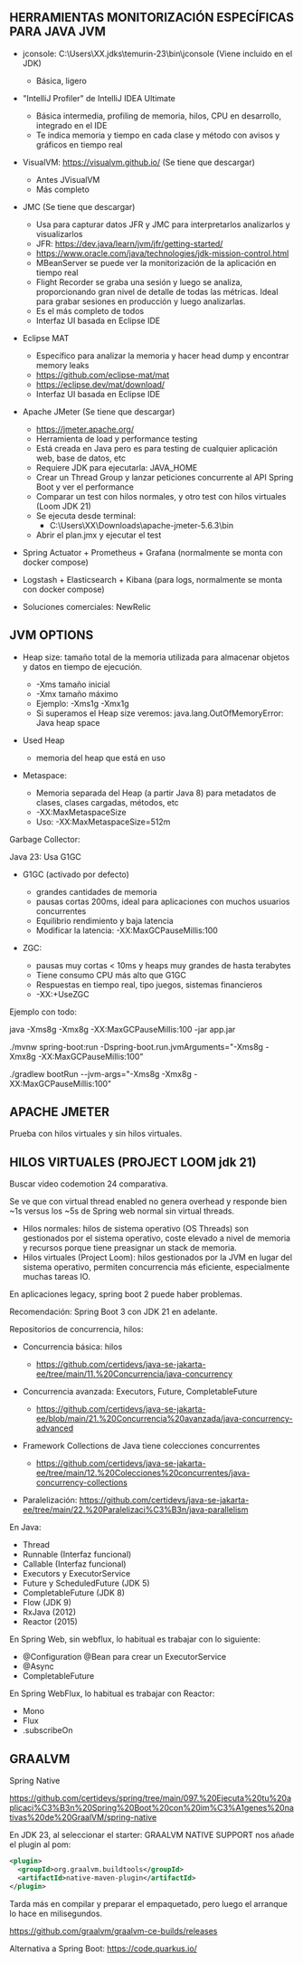 
## HERRAMIENTAS MONITORIZACIÓN ESPECÍFICAS PARA JAVA JVM

* jconsole: C:\Users\XX\.jdks\temurin-23\bin\jconsole (Viene incluido en el JDK)
  * Básica, ligero

* "IntelliJ Profiler" de IntelliJ IDEA Ultimate
  * Básica intermedia, profiling de memoria, hilos, CPU en desarrollo, integrado en el IDE
  * Te indica memoria y tiempo en cada clase y método con avisos y gráficos en tiempo real

* VisualVM: https://visualvm.github.io/ (Se tiene que descargar)
  * Antes JVisualVM
  * Más completo

* JMC (Se tiene que descargar)
  * Usa para capturar datos JFR y JMC para interpretarlos analizarlos y visualizarlos
  * JFR: https://dev.java/learn/jvm/jfr/getting-started/
  * https://www.oracle.com/java/technologies/jdk-mission-control.html
  * MBeanServer se puede ver la monitorización de la aplicación en tiempo real
  * Flight Recorder se graba una sesión y luego se analiza, proporcionando gran nivel de detalle de todas las métricas. Ideal para grabar sesiones en producción y luego analizarlas.
  * Es el más completo de todos
  * Interfaz UI basada en Eclipse IDE

* Eclipse MAT
  * Específico para analizar la memoria y hacer head dump y encontrar memory leaks
  * https://github.com/eclipse-mat/mat
  * https://eclipse.dev/mat/download/
  * Interfaz UI basada en Eclipse IDE


* Apache JMeter (Se tiene que descargar)
  * https://jmeter.apache.org/
  * Herramienta de load y performance testing
  * Está creada en Java pero es para testing de cualquier aplicación web, base de datos, etc
  * Requiere JDK para ejecutarla: JAVA_HOME
  * Crear un Thread Group y lanzar peticiones concurrente al API Spring Boot y ver el performance
  * Comparar un test con hilos normales, y otro test con hilos virtuales (Loom JDK 21)
  * Se ejecuta desde terminal:
    * C:\Users\XX\Downloads\apache-jmeter-5.6.3\bin
  * Abrir el plan.jmx y ejecutar el test


* Spring Actuator + Prometheus + Grafana (normalmente se monta con docker compose)
* Logstash + Elasticsearch + Kibana (para logs, normalmente se monta con docker compose)

* Soluciones comerciales: NewRelic

## JVM OPTIONS

* Heap size: tamaño total de la memoria utilizada para almacenar objetos y datos en tiempo de ejecución.
  * -Xms tamaño inicial
  * -Xmx tamaño máximo
  * Ejemplo: -Xms1g -Xmx1g 
  * Si superamos el Heap size veremos: java.lang.OutOfMemoryError: Java heap space

* Used Heap
  * memoria del heap que está en uso

* Metaspace:
  * Memoria separada del Heap (a partir Java 8) para metadatos de clases, clases cargadas, métodos, etc
  * -XX:MaxMetaspaceSize
  * Uso: -XX:MaxMetaspaceSize=512m

Garbage Collector:

Java 23: Usa G1GC


* G1GC (activado por defecto)
  * grandes cantidades de memoria
  * pausas cortas 200ms, ideal para aplicaciones con muchos usuarios concurrentes
  * Equilibrio rendimiento y baja latencia
  * Modificar la latencia: -XX:MaxGCPauseMillis:100

* ZGC:
  * pausas muy cortas < 10ms y heaps muy grandes de hasta terabytes
  * Tiene consumo CPU más alto que G1GC
  * Respuestas en tiempo real, tipo juegos, sistemas financieros
  * -XX:+UseZGC

Ejemplo con todo:

java -Xms8g -Xmx8g -XX:MaxGCPauseMillis:100 -jar app.jar

./mvnw spring-boot:run -Dspring-boot.run.jvmArguments="-Xms8g -Xmx8g -XX:MaxGCPauseMillis:100"

./gradlew bootRun --jvm-args="-Xms8g -Xmx8g -XX:MaxGCPauseMillis:100"

## APACHE JMETER

Prueba con hilos virtuales y sin hilos virtuales.

## HILOS VIRTUALES (PROJECT LOOM jdk 21)

Buscar video codemotion 24 comparativa.

Se ve que con virtual thread enabled no genera overhead y responde bien ~1s versus los ~5s de Spring web normal sin virtual threads.

* Hilos normales: hilos de sistema operativo (OS Threads) son gestionados por el sistema operativo, coste elevado a nivel de memoria y recursos porque tiene preasignar un stack de memoria.
* Hilos virtuales (Project Loom): hilos gestionados por la JVM en lugar del sistema operativo, permiten concurrencia más eficiente, especialmente muchas tareas IO.


En aplicaciones legacy, spring boot 2 puede haber problemas.

Recomendación: Spring Boot 3 con JDK 21 en adelante.

Repositorios de concurrencia, hilos:

* Concurrencia básica: hilos
  * https://github.com/certidevs/java-se-jakarta-ee/tree/main/11.%20Concurrencia/java-concurrency

* Concurrencia avanzada: Executors, Future, CompletableFuture
  * https://github.com/certidevs/java-se-jakarta-ee/blob/main/21.%20Concurrencia%20avanzada/java-concurrency-advanced

* Framework Collections de Java tiene colecciones concurrentes
  * https://github.com/certidevs/java-se-jakarta-ee/tree/main/12.%20Colecciones%20concurrentes/java-concurrency-collections

* Paralelización: https://github.com/certidevs/java-se-jakarta-ee/tree/main/22.%20Paralelizaci%C3%B3n/java-parallelism

En Java:

* Thread
* Runnable (Interfaz funcional)
* Callable (Interfaz funcional)
* Executors y  ExecutorService
* Future y ScheduledFuture (JDK 5)
* CompletableFuture (JDK 8)
* Flow (JDK 9)
* RxJava (2012)
* Reactor (2015)

En Spring Web, sin webflux, lo habitual es trabajar con lo siguiente:

* @Configuration @Bean para crear un ExecutorService
* @Async
* CompletableFuture

En Spring WebFlux, lo habitual es trabajar con Reactor:
* Mono
* Flux
* .subscribeOn



## GRAALVM 

Spring Native

https://github.com/certidevs/spring/tree/main/097.%20Ejecuta%20tu%20aplicaci%C3%B3n%20Spring%20Boot%20con%20im%C3%A1genes%20nativas%20de%20GraalVM/spring-native


En JDK 23, al seleccionar el starter: GRAALVM NATIVE SUPPORT nos añade el plugin al pom:

```xml
<plugin>
  <groupId>org.graalvm.buildtools</groupId>
  <artifactId>native-maven-plugin</artifactId>
</plugin>
```

Tarda más en compilar y preparar el empaquetado, pero luego el arranque lo hace en milisegundos.

https://github.com/graalvm/graalvm-ce-builds/releases

Alternativa a Spring Boot: https://code.quarkus.io/